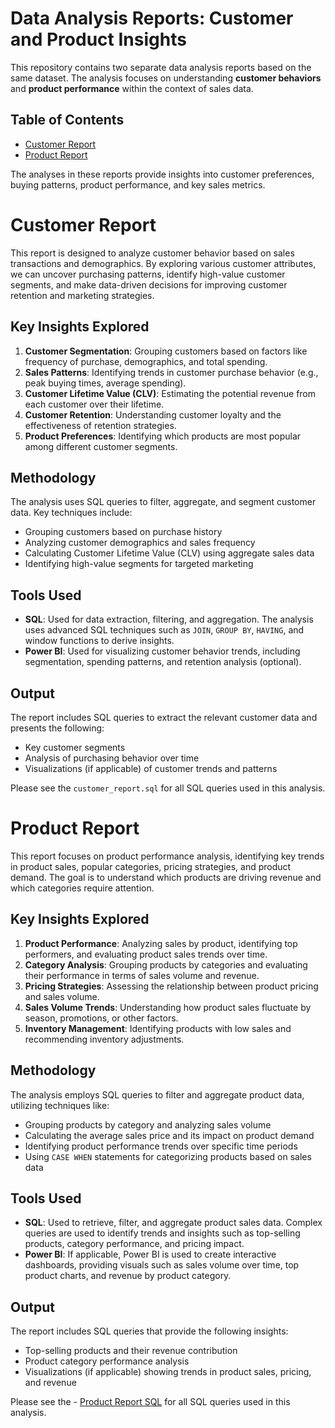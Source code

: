 # Data Analysis Reports: Customer and Product Insights

This repository contains two separate data analysis reports based on the same dataset. The analysis focuses on understanding **customer behaviors** and **product performance** within the context of sales data.

## Table of Contents

- [Customer Report](./CUSTOMERS%20REPORT/)
- [Product Report](./PRODUCTS%20REPORT/)

The analyses in these reports provide insights into customer preferences, buying patterns, product performance, and key sales metrics.


# Customer Report

This report is designed to analyze customer behavior based on sales transactions and demographics. By exploring various customer attributes, we can uncover purchasing patterns, identify high-value customer segments, and make data-driven decisions for improving customer retention and marketing strategies.

## Key Insights Explored

1. **Customer Segmentation**: Grouping customers based on factors like frequency of purchase, demographics, and total spending.
2. **Sales Patterns**: Identifying trends in customer purchase behavior (e.g., peak buying times, average spending).
3. **Customer Lifetime Value (CLV)**: Estimating the potential revenue from each customer over their lifetime.
4. **Customer Retention**: Understanding customer loyalty and the effectiveness of retention strategies.
5. **Product Preferences**: Identifying which products are most popular among different customer segments.

## Methodology

The analysis uses SQL queries to filter, aggregate, and segment customer data. Key techniques include:
- Grouping customers based on purchase history
- Analyzing customer demographics and sales frequency
- Calculating Customer Lifetime Value (CLV) using aggregate sales data
- Identifying high-value segments for targeted marketing

## Tools Used

- **SQL**: Used for data extraction, filtering, and aggregation. The analysis uses advanced SQL techniques such as `JOIN`, `GROUP BY`, `HAVING`, and window functions to derive insights.
- **Power BI**: Used for visualizing customer behavior trends, including segmentation, spending patterns, and retention analysis (optional).

## Output

The report includes SQL queries to extract the relevant customer data and presents the following:
- Key customer segments
- Analysis of purchasing behavior over time
- Visualizations (if applicable) of customer trends and patterns

Please see the `customer_report.sql` for all SQL queries used in this analysis.



# Product Report

This report focuses on product performance analysis, identifying key trends in product sales, popular categories, pricing strategies, and product demand. The goal is to understand which products are driving revenue and which categories require attention.

## Key Insights Explored

1. **Product Performance**: Analyzing sales by product, identifying top performers, and evaluating product sales trends over time.
2. **Category Analysis**: Grouping products by categories and evaluating their performance in terms of sales volume and revenue.
3. **Pricing Strategies**: Assessing the relationship between product pricing and sales volume.
4. **Sales Volume Trends**: Understanding how product sales fluctuate by season, promotions, or other factors.
5. **Inventory Management**: Identifying products with low sales and recommending inventory adjustments.

## Methodology

The analysis employs SQL queries to filter and aggregate product data, utilizing techniques like:
- Grouping products by category and analyzing sales volume
- Calculating the average sales price and its impact on product demand
- Identifying product performance trends over specific time periods
- Using `CASE WHEN` statements for categorizing products based on sales data

## Tools Used

- **SQL**: Used to retrieve, filter, and aggregate product sales data. Complex queries are used to identify trends and insights such as top-selling products, category performance, and pricing impact.
- **Power BI**: If applicable, Power BI is used to create interactive dashboards, providing visuals such as sales volume over time, top product charts, and revenue by product category.

## Output

The report includes SQL queries that provide the following insights:
- Top-selling products and their revenue contribution
- Product category performance analysis
- Visualizations (if applicable) showing trends in product sales, pricing, and revenue

Please see the - [Product Report SQL](./PRODUCTS%20REPORT/Products%20Report.sql) for all SQL queries used in this analysis.


